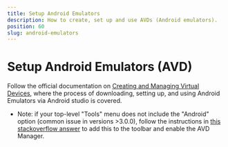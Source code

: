 ```yaml
---
title: Setup Android Emulators
description: How to create, set up and use AVDs (Android emulators).
position: 60
slug: android-emulators
---
```


# Setup Android Emulators (AVD)

Follow the official documentation on [Creating and Managing Virtual Devices](https://developer.android.com/studio/run/managing-avds.html), where the process of downloading, setting up, and using Android Emulators via Android studio is covered.

* Note: if your top-level "Tools" menu does not include the "Android" option (common issue in versions >3.0.0), follow the instructions in [this stackoverflow answer](https://stackoverflow.com/questions/46948322/how-to-open-avd-manager-in-android-studio-3-0-version) to add this to the toolbar and enable the AVD Manager.











































































































































































































































































































































































































































































































































































































































































































































































